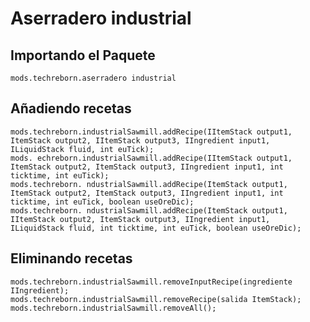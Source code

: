 # Aserradero industrial

## Importando el Paquete
`mods.techreborn.aserradero industrial`

## Añadiendo recetas
```zenscript
mods.techreborn.industrialSawmill.addRecipe(IItemStack output1, ItemStack output2, IItemStack output3, IIngredient input1, ILiquidStack fluid, int euTick);
mods. echreborn.industrialSawmill.addRecipe(IItemStack output1, ItemStack output2, ItemStack output3, IIngredient input1, int ticktime, int euTick);
mods.techreborn. ndustrialSawmill.addRecipe(ItemStack output1, ItemStack output2, ItemStack output3, IIngredient input1, int ticktime, int euTick, boolean useOreDic);
mods.techreborn. ndustrialSawmill.addRecipe(ItemStack output1, IItemStack output2, ItemStack output3, IIngredient input1, ILiquidStack fluid, int ticktime, int euTick, boolean useOreDic);
```

## Eliminando recetas
```zenscript
mods.techreborn.industrialSawmill.removeInputRecipe(ingrediente IIngredient);
mods.techreborn.industrialSawmill.removeRecipe(salida ItemStack);
mods.techreborn.industrialSawmill.removeAll();
```